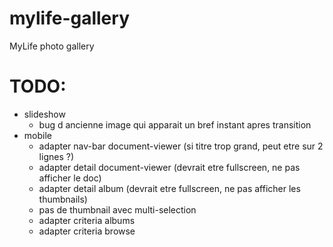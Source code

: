 # mylife-gallery
MyLife photo gallery

# TODO:
 - slideshow
   - bug d ancienne image qui apparait un bref instant apres transition
 - mobile
   - adapter nav-bar  document-viewer (si titre trop grand, peut etre sur 2 lignes ?)
   - adapter detail document-viewer (devrait etre fullscreen, ne pas afficher le doc)
   - adapter detail album (devrait etre fullscreen, ne pas afficher les thumbnails)
   - pas de thumbnail avec multi-selection
   - adapter criteria albums
   - adapter criteria browse
